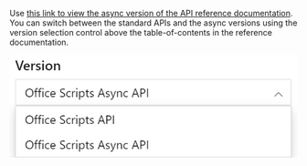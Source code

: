 Use [this link to view the async version of the API reference documentation](/javascript/api/office-scripts/excelscript?view=office-scripts-async). You can switch between the standard APIs and the async versions using the version selection control above the table-of-contents in the reference documentation.

![The version selection control in the reference documentation.](../images/reference-documentation-version-picker.png)
